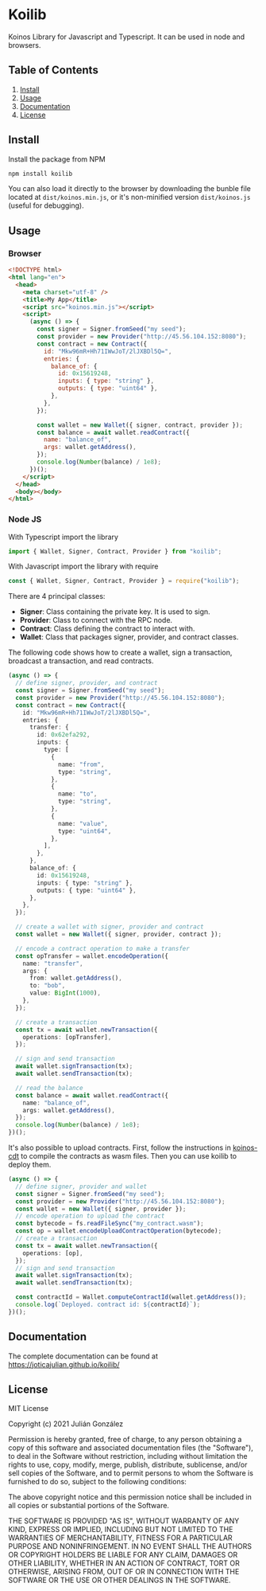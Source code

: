 # Koilib

Koinos Library for Javascript and Typescript. It can be used in node and browsers.

## Table of Contents

1. [Install](#install)
2. [Usage](#usage)
3. [Documentation](#documentation)
4. [License](#license)

## Install

Install the package from NPM

```sh
npm install koilib
```

You can also load it directly to the browser by downloading the bunble file located at `dist/koinos.min.js`, or it's non-minified version `dist/koinos.js` (useful for debugging).

## Usage

### Browser

```html
<!DOCTYPE html>
<html lang="en">
  <head>
    <meta charset="utf-8" />
    <title>My App</title>
    <script src="koinos.min.js"></script>
    <script>
      (async () => {
        const signer = Signer.fromSeed("my seed");
        const provider = new Provider("http://45.56.104.152:8080");
        const contract = new Contract({
          id: "Mkw96mR+Hh71IWwJoT/2lJXBDl5Q=",
          entries: {
            balance_of: {
              id: 0x15619248,
              inputs: { type: "string" },
              outputs: { type: "uint64" },
            },
          },
        });

        const wallet = new Wallet({ signer, contract, provider });
        const balance = await wallet.readContract({
          name: "balance_of",
          args: wallet.getAddress(),
        });
        console.log(Number(balance) / 1e8);
      })();
    </script>
  </head>
  <body></body>
</html>
```

### Node JS

With Typescript import the library

```typescript
import { Wallet, Signer, Contract, Provider } from "koilib";
```

With Javascript import the library with require

```javascript
const { Wallet, Signer, Contract, Provider } = require("koilib");
```

There are 4 principal classes:

- **Signer**: Class containing the private key. It is used to sign.
- **Provider**: Class to connect with the RPC node.
- **Contract**: Class defining the contract to interact with.
- **Wallet**: Class that packages signer, provider, and contract classes.

The following code shows how to create a wallet, sign a transaction, broadcast
a transaction, and read contracts.

```typescript
(async () => {
  // define signer, provider, and contract
  const signer = Signer.fromSeed("my seed");
  const provider = new Provider("http://45.56.104.152:8080");
  const contract = new Contract({
    id: "Mkw96mR+Hh71IWwJoT/2lJXBDl5Q=",
    entries: {
      transfer: {
        id: 0x62efa292,
        inputs: {
          type: [
            {
              name: "from",
              type: "string",
            },
            {
              name: "to",
              type: "string",
            },
            {
              name: "value",
              type: "uint64",
            },
          ],
        },
      },
      balance_of: {
        id: 0x15619248,
        inputs: { type: "string" },
        outputs: { type: "uint64" },
      },
    },
  });

  // create a wallet with signer, provider and contract
  const wallet = new Wallet({ signer, provider, contract });

  // encode a contract operation to make a transfer
  const opTransfer = wallet.encodeOperation({
    name: "transfer",
    args: {
      from: wallet.getAddress(),
      to: "bob",
      value: BigInt(1000),
    },
  });

  // create a transaction
  const tx = await wallet.newTransaction({
    operations: [opTransfer],
  });

  // sign and send transaction
  await wallet.signTransaction(tx);
  await wallet.sendTransaction(tx);

  // read the balance
  const balance = await wallet.readContract({
    name: "balance_of",
    args: wallet.getAddress(),
  });
  console.log(Number(balance) / 1e8);
})();
```

It's also possible to upload contracts. First, follow the instructions in [koinos-cdt](https://github.com/koinos/koinos-cdt) to compile the contracts as wasm files. Then you can use koilib to deploy them.

```typescript
(async () => {
  // define signer, provider and wallet
  const signer = Signer.fromSeed("my seed");
  const provider = new Provider("http://45.56.104.152:8080");
  const wallet = new Wallet({ signer, provider });
  // encode operation to upload the contract
  const bytecode = fs.readFileSync("my_contract.wasm");
  const op = wallet.encodeUploadContractOperation(bytecode);
  // create a transaction
  const tx = await wallet.newTransaction({
    operations: [op],
  });
  // sign and send transaction
  await wallet.signTransaction(tx);
  await wallet.sendTransaction(tx);

  const contractId = Wallet.computeContractId(wallet.getAddress());
  console.log(`Deployed. contract id: ${contractId}`);
})();
```

## Documentation

The complete documentation can be found at https://joticajulian.github.io/koilib/

## License

MIT License

Copyright (c) 2021 Julián González

Permission is hereby granted, free of charge, to any person obtaining a copy
of this software and associated documentation files (the "Software"), to deal
in the Software without restriction, including without limitation the rights
to use, copy, modify, merge, publish, distribute, sublicense, and/or sell
copies of the Software, and to permit persons to whom the Software is
furnished to do so, subject to the following conditions:

The above copyright notice and this permission notice shall be included in all
copies or substantial portions of the Software.

THE SOFTWARE IS PROVIDED "AS IS", WITHOUT WARRANTY OF ANY KIND, EXPRESS OR
IMPLIED, INCLUDING BUT NOT LIMITED TO THE WARRANTIES OF MERCHANTABILITY,
FITNESS FOR A PARTICULAR PURPOSE AND NONINFRINGEMENT. IN NO EVENT SHALL THE
AUTHORS OR COPYRIGHT HOLDERS BE LIABLE FOR ANY CLAIM, DAMAGES OR OTHER
LIABILITY, WHETHER IN AN ACTION OF CONTRACT, TORT OR OTHERWISE, ARISING FROM,
OUT OF OR IN CONNECTION WITH THE SOFTWARE OR THE USE OR OTHER DEALINGS IN THE
SOFTWARE.
